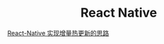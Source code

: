 <h1 align="center"> React Native </h1>

<a href="https://www.cnblogs.com/liubei/p/RNUpdate.html">React-Native 实现增量热更新的思路</a>
